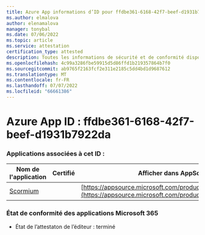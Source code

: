 ```yaml
---
title: Azure App informations d’ID pour ffdbe361-6168-42f7-beef-d1931b7922da
ms.author: elmalova
author: elenamalova
manager: tonybal
ms.date: 07/06/2022
ms.topic: article
ms.service: attestation
certification_type: attested
description: Toutes les informations de sécurité et de conformité disponibles pour ffdbe361-6168-42f7-beef-d1931b7922da.
ms.openlocfilehash: 4c99a3286fbe59915d5d86ffd1b219357864b7f0
ms.sourcegitcommit: ab9765f2163fcf2e311e2185c5dd4bd1d9687612
ms.translationtype: MT
ms.contentlocale: fr-FR
ms.lasthandoff: 07/07/2022
ms.locfileid: "66661386"
---
```

# <a name="azure-app-id-ffdbe361-6168-42f7-beef-d1931b7922da"></a>Azure App ID : ffdbe361-6168-42f7-beef-d1931b7922da


### <a name="apps-associated-with-this-id"></a>Applications associées à cet ID :
| **Nom de l'application** | **Certifié** | **Afficher dans AppSource** |
|--------------|---------------|-----------------------|
| [Scormium](../forward/WA200004358.md) |  | [https://appsource.microsoft.com/product/office/WA200004358](https://appsource.microsoft.com/product/office/WA200004358) |

### <a name="microsoft-365-app-compliance-status"></a>État de conformité des applications Microsoft 365
- État de l’attestaton de l’éditeur : terminé
